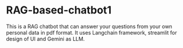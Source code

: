 # RAG-based-chatbot1
This is a RAG chatbot that can answer your questions from your own personal data in pdf format.
It uses Langchain framework, streamlit for design of UI and Gemini as LLM.
